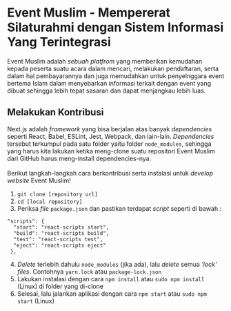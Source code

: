 # Event Muslim - Mempererat Silaturahmi dengan Sistem Informasi Yang Terintegrasi
Event Muslim adalah _sebuah platfrom_ yang memberikan kemudahan kepada peserta suatu acara dalam mencari, melakukan pendaftaran, serta dalam hal pembayarannya dan juga memudahkan untuk penyelnggara event bertema Islam dalam menyebarkan informasi terkait dengan event yang dibuat sehingga lebih tepat sasaran dan dapat menjangkau lebih luas.

## Melakukan Kontribusi
Next.js adalah _framework_ yang bisa berjalan atas banyak _dependencies_ seperti React, Babel, ESLint, Jest, Webpack, dan lain-lain.
_Dependencies_ tersebut terkumpul pada satu folder yaitu folder ```node_modules```, sehingga yang harus kita lakukan ketika meng-clone suatu repositori Event Muslim dari GitHub harus meng-install dependencies-nya.
<br/><br/>
Berikut langkah-langkah cara berkontribusi serta instalasi untuk _develop website_ Event Muslim!

1. ```git clone [repository url]```
2. ```cd [local repository]```
3. Periksa _file_ ```package.json``` dan pastikan terdapat _script_ seperti di bawah :
```
"scripts": {
  "start": "react-scripts start",
  "build": "react-scripts build",
  "test": "react-scripts test",
  "eject": "react-scripts eject"
 },
 ```
4. _Delete_ terlebih dahulu ```node_modules``` (jika ada), lalu _delete_ semua _'lock' files_. Contohnya ```yarn.lock``` atau ```package-lock.json```
5. Lakukan instalasi dengan cara  ```npm install``` atau ```sudo npm install``` (Linux) di folder yang di-clone
6. Selesai, lalu jalankan aplikasi dengan cara ```npm start``` atau ```sudo npm start``` (Linux)
